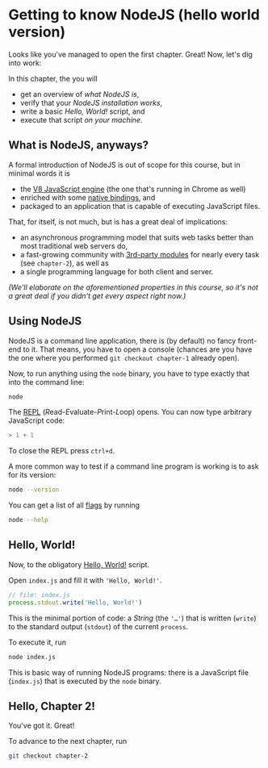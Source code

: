 # Getting to know NodeJS (hello world version)

Looks like you've managed to open the first chapter. Great! Now, let's dig into work:

In this chapter, the you will

- get an overview of *what NodeJS is*,
- verify that your *NodeJS installation works*,
- write a basic *Hello, World!* script, and
- execute that script *on your machine*.

## What is NodeJS, anyways?

A formal introduction of NodeJS is out of scope for this course, but in minimal words it is

- the [V8 JavaScript engine](https://developers.google.com/v8/) (the one that's running in Chrome as well)
- enriched with some [native bindings](https://www.npmjs.com/package/node-gyp), and
- packaged to an application that is capable of executing JavaScript files.

That, for itself, is not much, but is has a great deal of implications:

- an asynchronous programming model that suits web tasks better than most traditional web servers do,
- a fast-growing community with [3rd-party modules](https://www.npmjs.com/) for nearly every task (see `chapter-2`), as well as
- a single programming language for both client and server.

*(We'll elaborate on the aforementioned properties in this course, so it's not a great deal if you didn't get every aspect right now.)*

## Using NodeJS

NodeJS is a command line application, there is (by default) no fancy front-end to it. That means, you have to open a console (chances are you have the one where you performed `git checkout chapter-1` already open).

Now, to run anything using the `node` binary, you have to type exactly that into the command line:

```bash
node
```

The [REPL](https://nodejs.org/api/repl.html) (*R*ead-*E*valuate-*P*rint-*L*oop) opens. You can now type arbitrary JavaScript code:

```javascript
> 1 + 1
```

To close the REPL press `ctrl+d`.

A more common way to test if a command line program is working is to ask for its version:

```bash
node --version
```

You can get a list of all [flags](https://en.wikipedia.org/wiki/Command-line_interface#Command-line_option) by running

```bash
node --help
```

## Hello, World!

Now, to the obligatory [Hello, World!](https://en.wikipedia.org/wiki/%22Hello,_World!%22_program) script.

Open `index.js` and fill it with `'Hello, World!'`.

```javascript
// file: index.js
process.stdout.write('Hello, World!')
```

This is the minimal portion of code: a *String* (the `'…'`) that is written (`write`) to the standard output (`stdout`) of the current `process`.

To execute it, run

```bash
node index.js
```

This is basic way of running NodeJS programs: there is a JavaScript file (`index.js`) that is executed by the `node` binary.

## Hello, Chapter 2!

You've got it. Great!

To advance to the next chapter, run

```bash
git checkout chapter-2
```